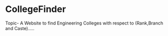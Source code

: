 # CollegeFinder
Topic- A Website to find Engineering Colleges with respect to (Rank,Branch and Caste).....
